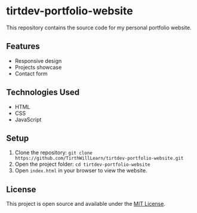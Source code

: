 # tirtdev-portfolio-website

This repository contains the source code for my personal portfolio website.

## Features
- Responsive design
- Projects showcase
- Contact form

## Technologies Used
- HTML
- CSS
- JavaScript

## Setup
1. Clone the repository: `git clone https://github.com/TirthWillLearn/tirtdev-portfolio-website.git`
2. Open the project folder: `cd tirtdev-portfolio-website`
3. Open `index.html` in your browser to view the website.

## License
This project is open source and available under the [MIT License](LICENSE).